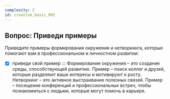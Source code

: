 ```yaml
---
complexity: 2
id: creative_basic_002
---
```


## Вопрос: Приведи примеры
Приведите примеры формирования окружения и нетворкинга, которые помогают вам в профессиональном и личностном развитии:

- [x] приведи свой пример ::: Формирование окружения – это создание среды, способствующей развитию. Пример – поиск коллег и друзей, которые разделяют ваши интересы и мотивируют к росту. Нетворкинг – это активное выстраивание полезных связей. Пример – посещение конференций и профессиональных встреч, чтобы познакомиться с людьми, которые могут помочь в карьере.
